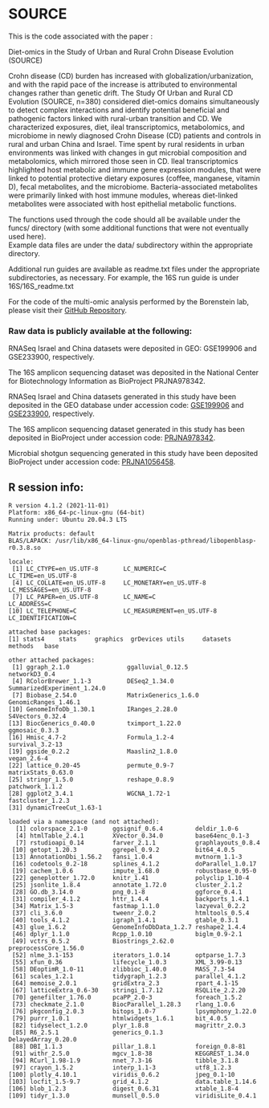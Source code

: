 # SOURCE

This is the code associated with the paper : 

Diet-omics in the Study of Urban and Rural Crohn Disease Evolution (SOURCE)


Crohn disease (CD) burden has increased with globalization/urbanization, and with the rapid pace of the increase is attributed to environmental changes rather than genetic drift. The Study Of Urban and Rural CD Evolution (SOURCE, n=380) considered diet-omics domains simultaneously to detect complex interactions and identify potential beneficial and pathogenic factors linked with rural-urban transition and CD. We characterized exposures, diet, ileal transcriptomics, metabolomics, and microbiome in newly diagnosed Crohn Disease (CD) patients and controls in rural and urban China and Israel. Time spent by rural residents in urban environments was linked with changes in gut microbial composition and metabolomics, which mirrored those seen in CD. Ileal transcriptomics highlighted host metabolic and immune gene expression modules, that were linked to potential protective dietary exposures (coffee, manganese, vitamin D), fecal metabolites, and the microbiome. Bacteria-associated metabolites were primarily linked with host immune modules, whereas diet-linked metabolites were associated with host epithelial metabolic functions. 


The functions used through the code should all be available under the funcs/ directory (with some additional functions that were not eventually used here).  
Example data files are under the data/ subdirectory within the appropriate directory.


Additional run guides are available as readme.txt files under the appropriate subdirectories, as necessary. For example, the 16S run guide is under 16S/16S_readme.txt

For the code of the multi-omic analysis performed by the Borenstein lab, please visit their [GitHub Repository](https://github.com/borenstein-lab/SOURCE_multiomics).


### Raw data is publicly available at the following:
RNASeq Israel and China datasets were deposited in GEO: GSE199906 and GSE233900, respectively.

The 16S amplicon sequencing dataset was deposited in the National Center for Biotechnology Information as BioProject PRJNA978342.


RNASeq Israel and China datasets generated in this study have been deposited in the GEO database under accession code: [GSE199906](https://www.ncbi.nlm.nih.gov/geo/query/acc.cgi?acc=GSE199906) and [GSE233900](https://www.ncbi.nlm.nih.gov/geo/query/acc.cgi?acc=GSE233900), respectively.

The 16S amplicon sequencing dataset generated in this study has been deposited in BioProject under accession code: [PRJNA978342](https://www.ncbi.nlm.nih.gov/bioproject/PRJNA978342).

Microbial shotgun sequencing generated in this study have been deposited BioProject under accession code: [PRJNA1056458](https://www.ncbi.nlm.nih.gov/bioproject/PRJNA1056458).



## R session info:
```
R version 4.1.2 (2021-11-01)
Platform: x86_64-pc-linux-gnu (64-bit)
Running under: Ubuntu 20.04.3 LTS

Matrix products: default
BLAS/LAPACK: /usr/lib/x86_64-linux-gnu/openblas-pthread/libopenblasp-r0.3.8.so

locale:
 [1] LC_CTYPE=en_US.UTF-8       LC_NUMERIC=C               LC_TIME=en_US.UTF-8       
 [4] LC_COLLATE=en_US.UTF-8     LC_MONETARY=en_US.UTF-8    LC_MESSAGES=en_US.UTF-8   
 [7] LC_PAPER=en_US.UTF-8       LC_NAME=C                  LC_ADDRESS=C              
[10] LC_TELEPHONE=C             LC_MEASUREMENT=en_US.UTF-8 LC_IDENTIFICATION=C       

attached base packages:
[1] stats4    stats     graphics  grDevices utils     datasets  methods   base     

other attached packages:
 [1] ggraph_2.1.0                ggalluvial_0.12.5           networkD3_0.4              
 [4] RColorBrewer_1.1-3          DESeq2_1.34.0               SummarizedExperiment_1.24.0
 [7] Biobase_2.54.0              MatrixGenerics_1.6.0        GenomicRanges_1.46.1       
[10] GenomeInfoDb_1.30.1         IRanges_2.28.0              S4Vectors_0.32.4           
[13] BiocGenerics_0.40.0         tximport_1.22.0             ggmosaic_0.3.3             
[16] Hmisc_4.7-2                 Formula_1.2-4               survival_3.2-13            
[19] ggside_0.2.2                Maaslin2_1.8.0              vegan_2.6-4                
[22] lattice_0.20-45             permute_0.9-7               matrixStats_0.63.0         
[25] stringr_1.5.0               reshape_0.8.9               patchwork_1.1.2            
[28] ggplot2_3.4.1               WGCNA_1.72-1                fastcluster_1.2.3          
[31] dynamicTreeCut_1.63-1      

loaded via a namespace (and not attached):
  [1] colorspace_2.1-0       ggsignif_0.6.4         deldir_1.0-6          
  [4] htmlTable_2.4.1        XVector_0.34.0         base64enc_0.1-3       
  [7] rstudioapi_0.14        farver_2.1.1           graphlayouts_0.8.4    
 [10] getopt_1.20.3          ggrepel_0.9.2          bit64_4.0.5           
 [13] AnnotationDbi_1.56.2   fansi_1.0.4            mvtnorm_1.1-3         
 [16] codetools_0.2-18       splines_4.1.2          doParallel_1.0.17     
 [19] cachem_1.0.6           impute_1.68.0          robustbase_0.95-0     
 [22] geneplotter_1.72.0     knitr_1.41             polyclip_1.10-4       
 [25] jsonlite_1.8.4         annotate_1.72.0        cluster_2.1.2         
 [28] GO.db_3.14.0           png_0.1-8              ggforce_0.4.1         
 [31] compiler_4.1.2         httr_1.4.4             backports_1.4.1       
 [34] Matrix_1.5-3           fastmap_1.1.0          lazyeval_0.2.2        
 [37] cli_3.6.0              tweenr_2.0.2           htmltools_0.5.4       
 [40] tools_4.1.2            igraph_1.4.1           gtable_0.3.1          
 [43] glue_1.6.2             GenomeInfoDbData_1.2.7 reshape2_1.4.4        
 [46] dplyr_1.1.0            Rcpp_1.0.10            biglm_0.9-2.1         
 [49] vctrs_0.5.2            Biostrings_2.62.0      preprocessCore_1.56.0 
 [52] nlme_3.1-153           iterators_1.0.14       optparse_1.7.3        
 [55] xfun_0.36              lifecycle_1.0.3        XML_3.99-0.13         
 [58] DEoptimR_1.0-11        zlibbioc_1.40.0        MASS_7.3-54           
 [61] scales_1.2.1           tidygraph_1.2.3        parallel_4.1.2        
 [64] memoise_2.0.1          gridExtra_2.3          rpart_4.1-15          
 [67] latticeExtra_0.6-30    stringi_1.7.12         RSQLite_2.2.20        
 [70] genefilter_1.76.0      pcaPP_2.0-3            foreach_1.5.2         
 [73] checkmate_2.1.0        BiocParallel_1.28.3    rlang_1.0.6           
 [76] pkgconfig_2.0.3        bitops_1.0-7           lpsymphony_1.22.0     
 [79] purrr_1.0.1            htmlwidgets_1.6.1      bit_4.0.5             
 [82] tidyselect_1.2.0       plyr_1.8.8             magrittr_2.0.3        
 [85] R6_2.5.1               generics_0.1.3         DelayedArray_0.20.0   
 [88] DBI_1.1.3              pillar_1.8.1           foreign_0.8-81        
 [91] withr_2.5.0            mgcv_1.8-38            KEGGREST_1.34.0       
 [94] RCurl_1.98-1.9         nnet_7.3-16            tibble_3.1.8          
 [97] crayon_1.5.2           interp_1.1-3           utf8_1.2.3            
[100] plotly_4.10.1          viridis_0.6.2          jpeg_0.1-10           
[103] locfit_1.5-9.7         grid_4.1.2             data.table_1.14.6     
[106] blob_1.2.3             digest_0.6.31          xtable_1.8-4          
[109] tidyr_1.3.0            munsell_0.5.0          viridisLite_0.4.1 
```
